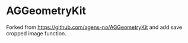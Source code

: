 # AGGeometryKit
Forked from https://github.com/agens-no/AGGeometryKit and add save cropped image function.
